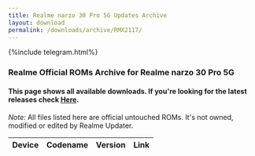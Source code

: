 ```yaml
---
title: Realme narzo 30 Pro 5G Updates Archive
layout: download
permalink: /downloads/archive/RMX2117/
---
```


{%include telegram.html%}

<div class="col-12 mx-auto">
    <h3 class="title bg-light p-2 rounded">Realme Official ROMs Archive for Realme narzo 30 Pro 5G</h3>
    <h4>This page shows all available downloads. If you're looking for the latest releases check
        <a href="/downloads/latest/RMX2117/">Here</a>.</h4>
    <p><i>Note: </i>All files listed here are official untouched ROMs.
        It's not owned, modified or edited by Realme Updater.</p>
    <div class="table-responsive-md" id="table-wrapper">
        <table id="downloads" class="display dt-responsive compact table table-striped table-hover table-sm">
            <thead class="thead-dark">
                <tr>
                    <th>Device</th>
                    <th>Codename</th>
                    <th>Version</th>
                    <th>Link</th>
                </tr>
            </thead>
            <script>loadArchive("RMX2117")</script>
        </table>
    </div>
</div>